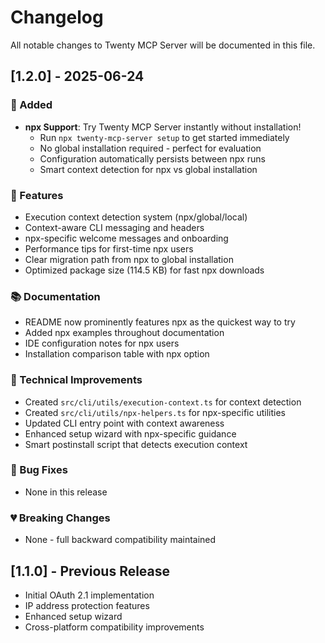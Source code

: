 # Changelog

All notable changes to Twenty MCP Server will be documented in this file.

## [1.2.0] - 2025-06-24

### 🎉 Added
- **npx Support**: Try Twenty MCP Server instantly without installation!
  - Run `npx twenty-mcp-server setup` to get started immediately
  - No global installation required - perfect for evaluation
  - Configuration automatically persists between npx runs
  - Smart context detection for npx vs global installation
  
### 🚀 Features
- Execution context detection system (npx/global/local)
- Context-aware CLI messaging and headers
- npx-specific welcome messages and onboarding
- Performance tips for first-time npx users
- Clear migration path from npx to global installation
- Optimized package size (114.5 KB) for fast npx downloads

### 📚 Documentation
- README now prominently features npx as the quickest way to try
- Added npx examples throughout documentation
- IDE configuration notes for npx users
- Installation comparison table with npx option

### 🔧 Technical Improvements
- Created `src/cli/utils/execution-context.ts` for context detection
- Created `src/cli/utils/npx-helpers.ts` for npx-specific utilities
- Updated CLI entry point with context awareness
- Enhanced setup wizard with npx-specific guidance
- Smart postinstall script that detects execution context

### 🐛 Bug Fixes
- None in this release

### 💔 Breaking Changes
- None - full backward compatibility maintained

## [1.1.0] - Previous Release

- Initial OAuth 2.1 implementation
- IP address protection features
- Enhanced setup wizard
- Cross-platform compatibility improvements